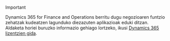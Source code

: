 > [!IMPORTANT]
> Dynamics 365 for Finance and Operations berritu dugu negozioaren funtzio zehatzak kudeatzen lagunduko diezazuten aplikazioak eduki ditzan. Aldaketa horiei buruzko informazio gehiago lortzeko, ikusi [Dynamics 365 lizentzien gida](https://mbs.microsoft.com/Files/public/365/Dynamics365LicensingGuide.pdf).
 
